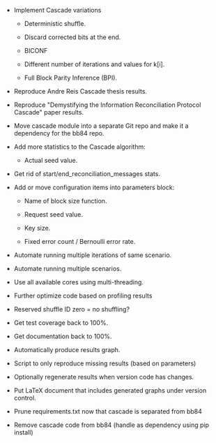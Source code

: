 * Implement Cascade variations

  * Deterministic shuffle.

  * Discard corrected bits at the end.

  * BICONF

  * Different number of iterations and values for k[i].
  
  * Full Block Parity Inference (BPI).

* Reproduce Andre Reis Cascade thesis results.

* Reproduce "Demystifying the Information Reconciliation Protocol Cascade" paper results.

* Move cascade module into a separate Git repo and make it a dependency for the bb84 repo.

* Add more statistics to the Cascade algorithm:

  * Actual seed value.

* Get rid of start/end_reconciliation_messages stats.

* Add or move configuration items into parameters block:

  * Name of block size function.

  * Request seed value.

  * Key size.

  * Fixed error count / Bernoulli error rate.

* Automate running multiple iterations of same scenario.

* Automate running multiple scenarios.

* Use all available cores using multi-threading.

* Further optimize code based on profiling results

* Reserved shuffle ID zero = no shuffling?

* Get test coverage back to 100%.

* Get documentation back to 100%.

* Automatically produce results graph.

* Script to only reproduce missing results (based on parameters)

* Optionally regenerate results when version code has changes.

* Put LaTeX document that includes generated graphs under version control.

* Prune requirements.txt now that cascade is separated from bb84

* Remove cascade code from bb84 (handle as dependency using pip install)
